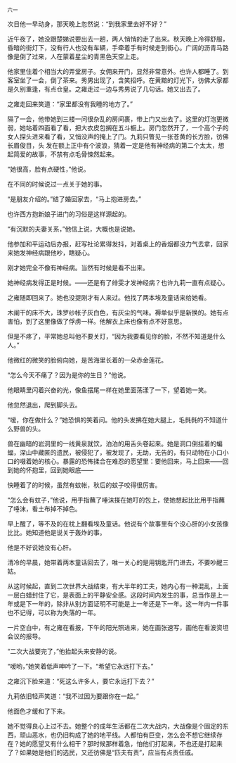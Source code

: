     六一 

   次日他一早动身，那天晚上忽然说：“到我家里去好不好？”

   近午夜了，她没跟楚娣说要出去一趟，两人悄悄的走了出来。秋天晚上冷得舒服，昏暗的街灯下，没有行人也没有车辆，手牵着手有时候走到街心。广阔的沥青马路像是倒了过来，人在蒙着星尘的青黑色天空上走。

   他家里住着个相当大的弄堂房子。女佣来开门，显然非常意外。也许人都睡了。到客室坐了一会，倒了茶来。秀男出现了，含笑招呼。在黄黯的灯光下，彷佛大家都是久别重逢，有点仓皇。之雍走过一边与秀男说了几句话。她又出去了。

   之雍走回来笑道：“家里都没有我睡的地方了。”

   隔了一会，他带她到三楼一问很杂乱的房间裹，带上门又出去了。这里的灯泡更微弱，她站着四面看了看，把大衣皮包搁在五斗橱上。房门忽然开了，一个高个子的女人探头进来看了看，又悄没声的掩上了门。九莉只瞥见一张苍黄的长方脸，彷佛长眉俊目，头 发在额上正中有个波浪，猜着一定是他有神经病的第二个太太，想起简爱的故事，不禁有点毛骨悚然起来。

   “她很高，脸有点硬性，”他说。

   在不同的时候说过一点关于她的事。

   “是朋友介绍的。”结了婚回家去，“马上抱进房去。”

   也许西方抱新娘子进门的习俗是这样源起的。

   “有沉默的夫妻关系，”他信上说，大概也是说她。

   他参加和平运动后办报，赶写社论累得发抖，对着桌上的香烟都没力气去拿，回家来她发神经病跟他吵，瞎疑心。

   刚才她完全不像有神经病。当然有时候是看不出来。

   她神经病发得正是时候。——还是有了绯雯才发神经病？也许九莉一直有点疑心。

   之雍随即回来了。她也没提刚才有人来过。他找了两本埃及童话来给她看。

   木阑干的床不大，珠罗纱帐子灰白色，有灰尘的气味。褥单似乎是新换的。她有点害怕，到了这里像做了俘虏一样。他解衣上床也像有点不好意思。

   但是不疼了，平常她总叫他不要关灯，“因为我要看见你的脸，不然不知道是什么人。”

   他微红的微笑的脸俯向她，是苦海里长着的一朵赤金莲花。

   “怎么今天不痛了？因为是你的生日？”他说。

   他眼睛里闪着兴奋的光，像鱼摆尾一样在她里面荡漾了一下，望着她一笑。

   他忽然退出，爬到脚头去。

   “嗳，你在做什么？”她恐惧的笑着问。他的头发拂在她大腿上，毛毵毵的不知道什么野兽的头。

   兽在幽暗的岩洞里的一线黄泉就饮，泊泊的用舌头卷起来。她是洞口倒挂着的蝙蝠，深山中藏匿的遗民，被侵犯了，被发现了，无助，无告的，有只动物在小口小口的啜着她的核心。暴露的恐怖揉合在难忍的愿望里：要他回来，马上回来——回到她的怀抱里，回到她眼底——

   快睡着了的时候，虽然有蚊帐，秋后的蚊子咬得很厉害。

   “怎么会有蚊子，”他说，用手指蘸了唾沫搽在她叮的包上，使她想起比比用手指蘸了唾沫，看土布掉不掉色。

   早上醒了，等不及的在枕上翻看埃及童话。他说有个故事里有个没心肝的小女孩像比比。她知道他是说关于轰炸的事。

   他是不好说她没有心肝。

   清冷的早晨，她带着两本童话回去了，唯一关心的是用钥匙开门进去，不要吵醒三姑。

   从这时候起，直到二次世界大战结束，有大半年的工夫，她内心有一种混乱，上面一层白蜡封住了它，是表面上的平静安全感。这段时间内发生的事，总当作是上一年或是下一年的，除非从别方面证明不可能是上一年还是下一年。这一年内一件事也不记得，可以称为失落的一年。

   一片空白中，有之雍在看报，下午的阳光照进来，她在画张速写，画他在看波资坦会议的报导。

   “二次大战要完了，”他抬起头来安静的说。

   “嗳哟，”她笑着低声呻吟了一下。“希望它永远打下去。”

   之雍沉下脸来道：“死这么许多人，要它永远打下去？”

   九莉依旧轻声笑道：“我不过因为要跟你在一起。”

   他面色才缓和了下来。

   她不觉得良心上过不去。她整个的成年生活都在二次大战内，大战像是个固定的东西，顽山恶水，也仍旧构成了她的地平线。人都怕有巨变，怎么会不想它继续存在？她的愿望又有什么相干？那时候那样着急，怕他们打起来，不也还是打起来了？如果她是他们的选民，又还彷佛是“匹夫有责”，应当有点责任戚。

